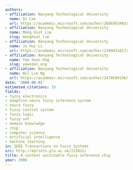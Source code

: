 ```yaml
---
authors:
- affiliation: Nanyang Technological University
  name: Qi Cao
  url: https://academic.microsoft.com/author/2690363403/
- affiliation: Nanyang Technological University
  name: Meng Hiot Lim
  slug: menghiot_lim
- affiliation: Nanyang Technological University
  name: Ju Hui Li
  url: https://academic.microsoft.com/author/2289431817/
- affiliation: Nanyang Technological University
  name: Yew Soon Ong
  slug: yewsoon_ong
- affiliation: Nanyang Technological University
  name: Wil Lie Ng
  url: https://academic.microsoft.com/author/2470594156/
date: '2006-08-01'
estimated_citations: 33
fields:
- fuzzy electronics
- adaptive neuro fuzzy inference system
- neuro fuzzy
- fuzzy control system
- fuzzy logic
- fuzzy set
- domain knowledge
- chip
- computer science
- artificial intelligence
- machine learning
in: IEEE Transactions on Fuzzy Systems
src: http://eprints.gla.ac.uk/212812/
title: A context switchable fuzzy inference chip
year: 2006
---
```

